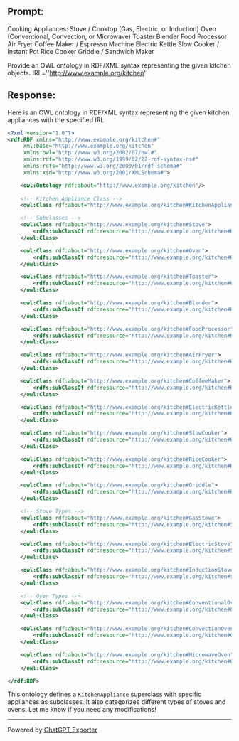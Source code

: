 ## Prompt:
Cooking Appliances:
Stove / Cooktop (Gas, Electric, or Induction)
Oven (Conventional, Convection, or Microwave)
Toaster
Blender
Food Processor
Air Fryer
Coffee Maker / Espresso Machine
Electric Kettle
Slow Cooker / Instant Pot
Rice Cooker
Griddle / Sandwich Maker

Provide an OWL ontology in RDF/XML syntax representing the given kitchen objects. IRI =''http://www.example.org/kitchen''

## Response:
Here is an OWL ontology in RDF/XML syntax representing the given kitchen appliances with the specified IRI.

```xml
<?xml version="1.0"?>
<rdf:RDF xmlns="http://www.example.org/kitchen#"
     xml:base="http://www.example.org/kitchen"
     xmlns:owl="http://www.w3.org/2002/07/owl#"
     xmlns:rdf="http://www.w3.org/1999/02/22-rdf-syntax-ns#"
     xmlns:rdfs="http://www.w3.org/2000/01/rdf-schema#"
     xmlns:xsd="http://www.w3.org/2001/XMLSchema#">

    <owl:Ontology rdf:about="http://www.example.org/kitchen"/>
    
    <!-- Kitchen Appliance Class -->
    <owl:Class rdf:about="http://www.example.org/kitchen#KitchenAppliance"/>

    <!-- Subclasses -->
    <owl:Class rdf:about="http://www.example.org/kitchen#Stove">
        <rdfs:subClassOf rdf:resource="http://www.example.org/kitchen#KitchenAppliance"/>
    </owl:Class>

    <owl:Class rdf:about="http://www.example.org/kitchen#Oven">
        <rdfs:subClassOf rdf:resource="http://www.example.org/kitchen#KitchenAppliance"/>
    </owl:Class>

    <owl:Class rdf:about="http://www.example.org/kitchen#Toaster">
        <rdfs:subClassOf rdf:resource="http://www.example.org/kitchen#KitchenAppliance"/>
    </owl:Class>

    <owl:Class rdf:about="http://www.example.org/kitchen#Blender">
        <rdfs:subClassOf rdf:resource="http://www.example.org/kitchen#KitchenAppliance"/>
    </owl:Class>

    <owl:Class rdf:about="http://www.example.org/kitchen#FoodProcessor">
        <rdfs:subClassOf rdf:resource="http://www.example.org/kitchen#KitchenAppliance"/>
    </owl:Class>

    <owl:Class rdf:about="http://www.example.org/kitchen#AirFryer">
        <rdfs:subClassOf rdf:resource="http://www.example.org/kitchen#KitchenAppliance"/>
    </owl:Class>

    <owl:Class rdf:about="http://www.example.org/kitchen#CoffeeMaker">
        <rdfs:subClassOf rdf:resource="http://www.example.org/kitchen#KitchenAppliance"/>
    </owl:Class>

    <owl:Class rdf:about="http://www.example.org/kitchen#ElectricKettle">
        <rdfs:subClassOf rdf:resource="http://www.example.org/kitchen#KitchenAppliance"/>
    </owl:Class>

    <owl:Class rdf:about="http://www.example.org/kitchen#SlowCooker">
        <rdfs:subClassOf rdf:resource="http://www.example.org/kitchen#KitchenAppliance"/>
    </owl:Class>

    <owl:Class rdf:about="http://www.example.org/kitchen#RiceCooker">
        <rdfs:subClassOf rdf:resource="http://www.example.org/kitchen#KitchenAppliance"/>
    </owl:Class>

    <owl:Class rdf:about="http://www.example.org/kitchen#Griddle">
        <rdfs:subClassOf rdf:resource="http://www.example.org/kitchen#KitchenAppliance"/>
    </owl:Class>

    <!-- Stove Types -->
    <owl:Class rdf:about="http://www.example.org/kitchen#GasStove">
        <rdfs:subClassOf rdf:resource="http://www.example.org/kitchen#Stove"/>
    </owl:Class>

    <owl:Class rdf:about="http://www.example.org/kitchen#ElectricStove">
        <rdfs:subClassOf rdf:resource="http://www.example.org/kitchen#Stove"/>
    </owl:Class>

    <owl:Class rdf:about="http://www.example.org/kitchen#InductionStove">
        <rdfs:subClassOf rdf:resource="http://www.example.org/kitchen#Stove"/>
    </owl:Class>

    <!-- Oven Types -->
    <owl:Class rdf:about="http://www.example.org/kitchen#ConventionalOven">
        <rdfs:subClassOf rdf:resource="http://www.example.org/kitchen#Oven"/>
    </owl:Class>

    <owl:Class rdf:about="http://www.example.org/kitchen#ConvectionOven">
        <rdfs:subClassOf rdf:resource="http://www.example.org/kitchen#Oven"/>
    </owl:Class>

    <owl:Class rdf:about="http://www.example.org/kitchen#MicrowaveOven">
        <rdfs:subClassOf rdf:resource="http://www.example.org/kitchen#Oven"/>
    </owl:Class>

</rdf:RDF>
```

This ontology defines a `KitchenAppliance` superclass with specific appliances as subclasses. It also categorizes different types of stoves and ovens. Let me know if you need any modifications!



---
Powered by [ChatGPT Exporter](https://www.chatgptexporter.com)